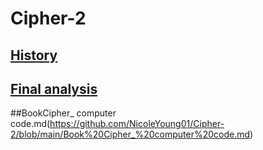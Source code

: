 # Cipher-2

## [History](history.md)

## [Final analysis](https://github.com/NicoleYoung01/Cipher-2/blob/main/Final%20Analysis.md)
##BookCipher_ computer code.md(https://github.com/NicoleYoung01/Cipher-2/blob/main/Book%20Cipher_%20computer%20code.md)


